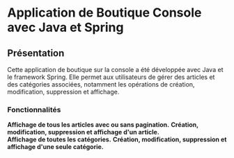 # Application de Boutique Console avec Java et Spring
## Présentation
Cette application de boutique sur la console a été développée avec Java et le framework Spring. Elle permet aux utilisateurs de gérer des articles et des catégories associées, notamment les opérations de création, modification, suppression et affichage.

### Fonctionnalités

__Affichage de tous les articles avec ou sans pagination.__ 
__Création, modification, suppression et affichage d'un article.__    
__Affichage de toutes les catégories.__ 
__Création, modification, suppression et affichage d'une seule catégorie.__ 




